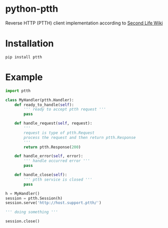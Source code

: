# python-ptth
Reverse HTTP (PTTH) client implementation according to [Second Life Wiki](http://wiki.secondlife.com/wiki/Reverse_HTTP)

# Installation
```shell
pip install ptth
```

# Example
```python
import ptth

class MyHandler(ptth.Handler):
    def ready_to_handle(self):
        ''' ready to accept ptth request '''
        pass

    def handle_request(self, request):
        '''
        request is type of ptth.Request
        process the request and then return ptth.Response
        '''
        return ptth.Response(200)

    def handle_error(self, error):
        ''' handle occurred error '''
        pass

    def handle_close(self):
        ''' ptth service is closed '''
        pass

h = MyHandler()
session = ptth.Session(h)
session.serve('http://host.support.ptth/')

''' doing something '''

session.close()
```
